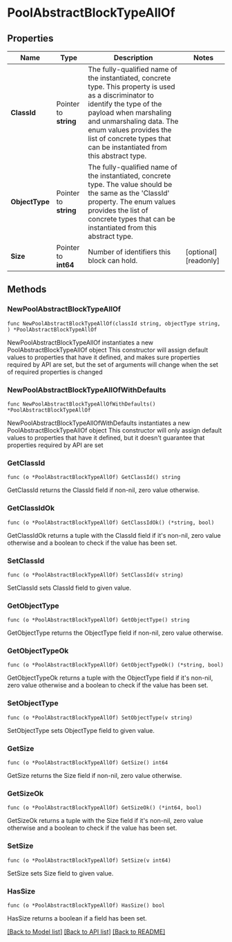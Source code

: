 # PoolAbstractBlockTypeAllOf

## Properties

Name | Type | Description | Notes
------------ | ------------- | ------------- | -------------
**ClassId** | Pointer to **string** | The fully-qualified name of the instantiated, concrete type. This property is used as a discriminator to identify the type of the payload when marshaling and unmarshaling data. The enum values provides the list of concrete types that can be instantiated from this abstract type. | 
**ObjectType** | Pointer to **string** | The fully-qualified name of the instantiated, concrete type. The value should be the same as the &#39;ClassId&#39; property. The enum values provides the list of concrete types that can be instantiated from this abstract type. | 
**Size** | Pointer to **int64** | Number of identifiers this block can hold. | [optional] [readonly] 

## Methods

### NewPoolAbstractBlockTypeAllOf

`func NewPoolAbstractBlockTypeAllOf(classId string, objectType string, ) *PoolAbstractBlockTypeAllOf`

NewPoolAbstractBlockTypeAllOf instantiates a new PoolAbstractBlockTypeAllOf object
This constructor will assign default values to properties that have it defined,
and makes sure properties required by API are set, but the set of arguments
will change when the set of required properties is changed

### NewPoolAbstractBlockTypeAllOfWithDefaults

`func NewPoolAbstractBlockTypeAllOfWithDefaults() *PoolAbstractBlockTypeAllOf`

NewPoolAbstractBlockTypeAllOfWithDefaults instantiates a new PoolAbstractBlockTypeAllOf object
This constructor will only assign default values to properties that have it defined,
but it doesn't guarantee that properties required by API are set

### GetClassId

`func (o *PoolAbstractBlockTypeAllOf) GetClassId() string`

GetClassId returns the ClassId field if non-nil, zero value otherwise.

### GetClassIdOk

`func (o *PoolAbstractBlockTypeAllOf) GetClassIdOk() (*string, bool)`

GetClassIdOk returns a tuple with the ClassId field if it's non-nil, zero value otherwise
and a boolean to check if the value has been set.

### SetClassId

`func (o *PoolAbstractBlockTypeAllOf) SetClassId(v string)`

SetClassId sets ClassId field to given value.


### GetObjectType

`func (o *PoolAbstractBlockTypeAllOf) GetObjectType() string`

GetObjectType returns the ObjectType field if non-nil, zero value otherwise.

### GetObjectTypeOk

`func (o *PoolAbstractBlockTypeAllOf) GetObjectTypeOk() (*string, bool)`

GetObjectTypeOk returns a tuple with the ObjectType field if it's non-nil, zero value otherwise
and a boolean to check if the value has been set.

### SetObjectType

`func (o *PoolAbstractBlockTypeAllOf) SetObjectType(v string)`

SetObjectType sets ObjectType field to given value.


### GetSize

`func (o *PoolAbstractBlockTypeAllOf) GetSize() int64`

GetSize returns the Size field if non-nil, zero value otherwise.

### GetSizeOk

`func (o *PoolAbstractBlockTypeAllOf) GetSizeOk() (*int64, bool)`

GetSizeOk returns a tuple with the Size field if it's non-nil, zero value otherwise
and a boolean to check if the value has been set.

### SetSize

`func (o *PoolAbstractBlockTypeAllOf) SetSize(v int64)`

SetSize sets Size field to given value.

### HasSize

`func (o *PoolAbstractBlockTypeAllOf) HasSize() bool`

HasSize returns a boolean if a field has been set.


[[Back to Model list]](../README.md#documentation-for-models) [[Back to API list]](../README.md#documentation-for-api-endpoints) [[Back to README]](../README.md)


